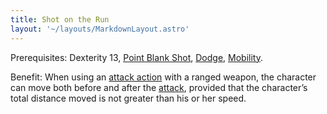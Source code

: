 ```yaml
---
title: Shot on the Run
layout: '~/layouts/MarkdownLayout.astro'
---
```

Prerequisites: Dexterity 13, [Point Blank Shot](/modern.d20.srd/feats/point.blank.shot),
[Dodge](/modern.d20.srd/feats/dodge),
[Mobility](/modern.d20.srd/feats/mobility).

Benefit: When using an [attack action](/modern.d20.srd/combat/attack.actions)
with a ranged weapon, the character can move both before and after the
[attack](/modern.d20.srd/combat/attack.roll), provided that the character’s
total distance moved is not greater than his or her speed.

